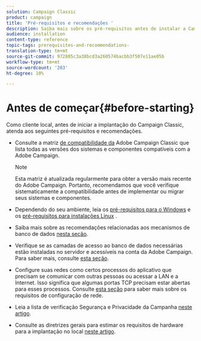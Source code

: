 ```yaml
---
solution: Campaign Classic
product: campaign
title: 'Pré-requisitos e recomendações '
description: Saiba mais sobre os pré-requisitos antes de instalar a Campanha (no local)
audience: installation
content-type: reference
topic-tags: prerequisites-and-recommendations-
translation-type: tm+mt
source-git-commit: 972885c3a38bcd3a260574bacbb3f507e11ae05b
workflow-type: tm+mt
source-wordcount: '203'
ht-degree: 10%

---
```



# Antes de começar{#before-starting}

Como cliente local, antes de iniciar a implantação do Campaign Classic, atenda aos seguintes pré-requisitos e recomendações.

* Consulte a matriz [de compatibilidade da](../../rn/using/compatibility-matrix.md) Adobe Campaign Classic que lista todas as versões dos sistemas e componentes compatíveis com a Adobe Campaign.

   >[!NOTE]
   >
   >Esta matriz é atualizada regularmente para obter a versão mais recente do Adobe Campaign. Portanto, recomendamos que você verifique sistematicamente a compatibilidade antes de implementar ou migrar seus sistemas e componentes.

* Dependendo do seu ambiente, leia os [pré-requisitos para o Windows](../../installation/using/prerequisites-of-campaign-installation-in-windows.md) e os [pré-requisitos para instalações Linux](../../installation/using/prerequisites-of-campaign-installation-in-linux.md) .
* Saiba mais sobre as recomendações relacionadas aos mecanismos de banco de dados [nesta seção](../../installation/using/database.md).
* Verifique se as camadas de acesso ao banco de dados necessárias estão instaladas no servidor e acessíveis na conta da Adobe Campaign. Para saber mais, consulte [esta seção](../../installation/using/application-server.md).
* Configure suas redes como certos processos do aplicativo que precisam se comunicar com outras pessoas ou acessar a LAN e a Internet. Isso significa que algumas portas TCP precisam estar abertas para esses processos. Consulte [esta seção](../../installation/using/network-configuration.md) para saber mais sobre os requisitos de configuração de rede.
* Leia a lista de verificação Segurança e Privacidade da Campanha [neste artigo](https://helpx.adobe.com/br/campaign/kb/acc-security.html).
* Consulte as diretrizes gerais para estimar os requisitos de hardware para a implantação no local [neste artigo](https://helpx.adobe.com/br/campaign/kb/hardware-sizing-guide.html).
